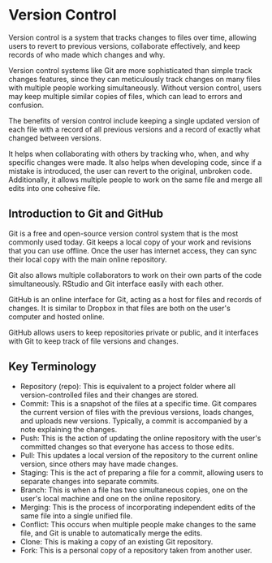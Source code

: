 # Version Control

Version control is a system that tracks changes to files over time, allowing users to revert to previous versions, collaborate effectively, and keep records of who made which changes and why.

Version control systems like Git are more sophisticated than simple track changes features, since they can meticulously track changes on many files with multiple people working simultaneously. Without version control, users may keep multiple similar copies of files, which can lead to errors and confusion.

The benefits of version control include keeping a single updated version of each file with a record of all previous versions and a record of exactly what changed between versions.

It helps when collaborating with others by tracking who, when, and why specific changes were made. It also helps when developing code, since if a mistake is introduced, the user can revert to the original, unbroken code. Additionally, it allows multiple people to work on the same file and merge all edits into one cohesive file.

## Introduction to Git and GitHub

Git is a free and open-source version control system that is the most commonly used today. Git keeps a local copy of your work and revisions that you can use offline. Once the user has internet access, they can sync their local copy with the main online repository.

Git also allows multiple collaborators to work on their own parts of the code simultaneously. RStudio and Git interface easily with each other.

GitHub is an online interface for Git, acting as a host for files and records of changes. It is similar to Dropbox in that files are both on the user's computer and hosted online.

GitHub allows users to keep repositories private or public, and it interfaces with Git to keep track of file versions and changes.

## Key Terminology

- Repository (repo): This is equivalent to a project folder where all version-controlled files and their changes are stored.
- Commit: This is a snapshot of the files at a specific time. Git compares the current version of files with the previous versions, loads changes, and uploads new versions. Typically, a commit is accompanied by a note explaining the changes.
- Push: This is the action of updating the online repository with the user's committed changes so that everyone has access to those edits.
- Pull: This updates a local version of the repository to the current online version, since others may have made changes.
- Staging: This is the act of preparing a file for a commit, allowing users to separate changes into separate commits.
- Branch: This is when a file has two simultaneous copies, one on the user's local machine and one on the online repository.
- Merging: This is the process of incorporating independent edits of the same file into a single unified file.
- Conflict: This occurs when multiple people make changes to the same file, and Git is unable to automatically merge the edits.
- Clone: This is making a copy of an existing Git repository.
- Fork: This is a personal copy of a repository taken from another user.
